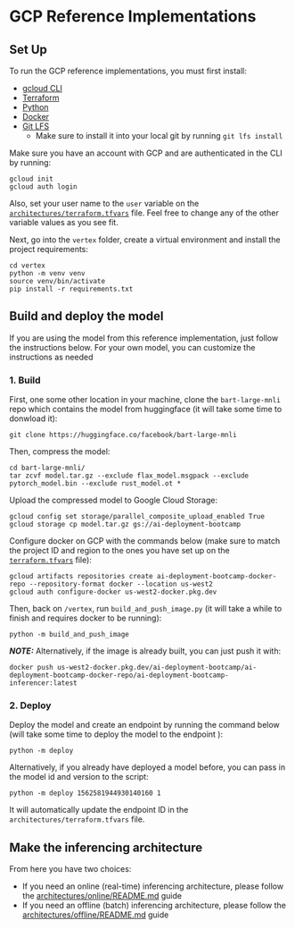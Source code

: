 # GCP Reference Implementations

## Set Up

To run the GCP reference implementations, you must first install:
- [gcloud CLI](https://cloud.google.com/sdk/docs/install)
- [Terraform](https://developer.hashicorp.com/terraform/install)
- [Python](https://www.python.org/downloads/)
- [Docker](https://docs.docker.com/engine/install/)
- [Git LFS](https://git-lfs.com/)
    - Make sure to install it into your local git by running `git lfs install`

Make sure you have an account with GCP and are authenticated in the CLI by running:
```shell
gcloud init
gcloud auth login
```

Also, set your user name to the `user` variable on the 
[`architectures/terraform.tfvars`](architectures/terraform.tfvars) file.
Feel free to change any of the other variable values as you see fit.

Next, go into the `vertex` folder, create a virtual environment and install the project requirements:
```shell
cd vertex
python -m venv venv
source venv/bin/activate
pip install -r requirements.txt
```

## Build and deploy the model

If you are using the model from this reference implementation, just follow the instructions below.
For your own model, you can customize the instructions as needed

### 1. Build

First, one some other location in your machine, clone the `bart-large-mnli` repo which contains
the model from huggingface (it will take some time to donwload it):
```shell
git clone https://huggingface.co/facebook/bart-large-mnli
```

Then, compress the model:
```shell
cd bart-large-mnli/
tar zcvf model.tar.gz --exclude flax_model.msgpack --exclude pytorch_model.bin --exclude rust_model.ot *
```

Upload the compressed model to Google Cloud Storage:
```shell
gcloud config set storage/parallel_composite_upload_enabled True
gcloud storage cp model.tar.gz gs://ai-deployment-bootcamp
```

Configure docker on GCP with the commands below (make sure to match the project
ID and region to the ones you have set up on the [`terraform.tfvars`](architectures/terraform.tfvars)
file):
```shell
gcloud artifacts repositories create ai-deployment-bootcamp-docker-repo --repository-format docker --location us-west2
gcloud auth configure-docker us-west2-docker.pkg.dev
```

Then, back on `/vertex`, run `build_and_push_image.py` (it will take a while to finish and requires
docker to be running):
```shell
python -m build_and_push_image
```

***NOTE:*** Alternatively, if the image is already built, you can just push it with:
```shell
docker push us-west2-docker.pkg.dev/ai-deployment-bootcamp/ai-deployment-bootcamp-docker-repo/ai-deployment-bootcamp-inferencer:latest
```

### 2. Deploy

Deploy the model and create an endpoint by running the command below (will take some
time to deploy the model to the endpoint    ):
```shell
python -m deploy
```
Alternatively, if you already have deployed a model before, you can pass in the model
id and version to the script:
```shell
python -m deploy 1562581944930140160 1
```

It will automatically update the endpoint ID in the `architectures/terraform.tfvars` file.

## Make the inferencing architecture

From here you have two choices:
- If you need an online (real-time) inferencing architecture, please follow the
[architectures/online/README.md](architectures/online/README.md) guide
- If you need an offline (batch) inferencing architecture, please follow the
[architectures/offline/README.md](architectures/offline/README.md) guide
